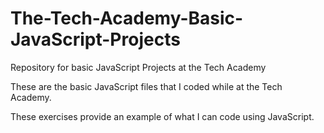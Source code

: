 # The-Tech-Academy-Basic-JavaScript-Projects
Repository for basic JavaScript Projects at the Tech Academy

These are the basic JavaScript files that I coded while at the Tech Academy.

These exercises provide an example of what I can code using JavaScript.
